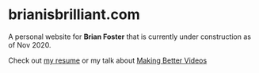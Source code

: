 # brianisbrilliant.com

A personal website for **Brian Foster** that is currently under construction as of Nov 2020.

Check out [my resume](http://brianisbrilliant.com/resume)
or my talk about [Making Better Videos](http://brianisbrilliant.com/bettervideos)
